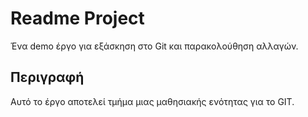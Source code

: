 # Readme Project 
 Ένα demo έργο για εξάσκηση στο Git και παρακολούθηση αλλαγών.



## Περιγραφή
Αυτό το έργο αποτελεί τμήμα μιας μαθησιακής ενότητας για το GIT.
